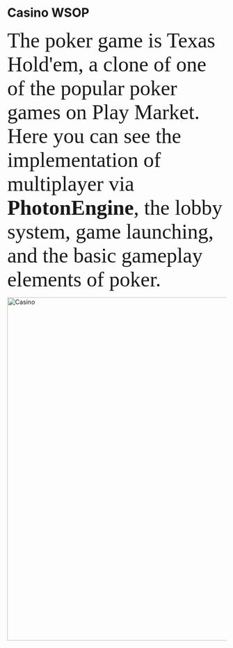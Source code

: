 # Casino WSOP
<p><font size="7" face="verdana">The poker game is Texas Hold'em, a clone of one of the popular poker games on Play Market. Here you can see the implementation of multiplayer via <b>PhotonEngine</b>, the lobby system, game launching, and the basic gameplay elements of poker.</p></font>
<img src="https://github.com/uvazaemiy/uvazaemiy/blob/main/Casino.gif" width="790" alt="Casino">
